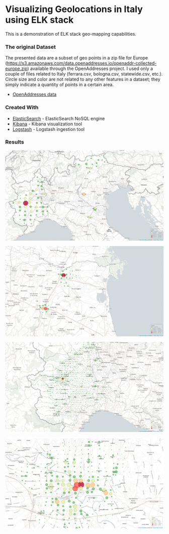 
Visualizing Geolocations in Italy using ELK stack
=======================================================

This is a demonstration of ELK stack geo-mapping capabilities.


### The original Dataset

The presented data are a subset of geo points in a zip file for Europe (https://s3.amazonaws.com/data.openaddresses.io/openaddr-collected-europe.zip) available through the OpenAddresses project. I used only a couple of files related to Italy (ferrara.csv, bologna.csv, statewide.csv, etc.). Circle size and color are not related to any other features in a dataset; they simply indicate a quantity of points in a certain area.

* [OpenAddresses data](http://results.openaddresses.io/)


### Created With

* [ElasticSearch](https://www.elastic.co/) - ElasticSearch NoSQL engine
* [Kibana](https://www.elastic.co/products/kibana) - Kibana visualization tool
* [Logstash](https://www.elastic.co/products/logstash) - Logstash ingestion tool


### Results

![North Italy - Matko Soric](https://raw.githubusercontent.com/matkosoric/Data-Visualizations/master/Elasticsearch/ItalyGeoLocations/1.NorthItaly.png?raw=true "North Italy")

![Bologna Ferrara - Matko Soric](https://raw.githubusercontent.com/matkosoric/Data-Visualizations/master/Elasticsearch/ItalyGeoLocations/2.BolognaFerrara.png?raw=true "Bologna Ferrara")

![Piemonte Region - Matko Soric](https://raw.githubusercontent.com/matkosoric/Data-Visualizations/master/Elasticsearch/ItalyGeoLocations/3.PiemonteRegion.png?raw=true "Piemonte Region")

![Verona - Matko Soric](https://raw.githubusercontent.com/matkosoric/Data-Visualizations/master/Elasticsearch/ItalyGeoLocations/4.Verona.png?raw=true "Verona")